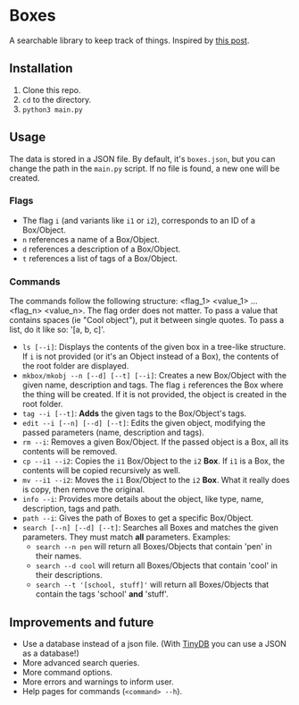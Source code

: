 # Boxes
A searchable library to keep track of things.
Inspired by [this post](https://www.reddit.com/r/Coding_for_Teens/comments/hmqvp2/i_want_to_make_a_searchable_library/?utm_source=share&utm_medium=ios_app&utm_name=iossmf).

## Installation
1. Clone this repo.
2. `cd` to the directory.
4. `python3 main.py`

## Usage
The data is stored in a JSON file. By default, it's `boxes.json`, but you can change the path in the `main.py` script. If no file is found, a new one will be created.

### Flags
* The flag `i` (and variants like `i1` or `i2`), corresponds to an ID of a Box/Object.
* `n` references a name of a Box/Object.
* `d` references a description of a Box/Object.
* `t` references a list of tags of a Box/Object.

### Commands
The commands follow the following structure: <command> <flag_1> <value_1> ... <flag_n> <value_n>. The flag order does not matter.
To pass a value that contains spaces (ie "Cool object"), put it between single quotes. To pass a list, do it like so: '[a, b, c]'.

* `ls [--i]`: Displays the contents of the given box in a tree-like structure. If `i` is not provided (or it's an Object instead of a Box), the contents of the root folder are displayed.
* `mkbox/mkobj --n [--d] [--t] [--i]`: Creates a new Box/Object with the given name, description and tags. The flag `i` references the Box where the thing will be created. If it is not provided, the object is created in the root folder.
* `tag --i [--t]`: **Adds** the given tags to the Box/Object's tags.
* `edit --i [--n] [--d] [--t]`: Edits the given object, modifying the passed parameters (name, description and tags).
* `rm --i`: Removes a given Box/Object. If the passed object is a Box, all its contents will be removed.
* `cp --i1 --i2`: Copies the `i1` Box/Object to the `i2` **Box**. If `i1` is a Box, the contents will be copied recursively as well.
* `mv --i1 --i2`: Moves the `i1` Box/Object to the `i2` **Box**. What it really does is copy, then remove the original.
* `info --i`: Provides more details about the object, like type, name, description, tags and path.
* `path --i`: Gives the path of Boxes to get a specific Box/Object.
* `search [--n] [--d] [--t]`: Searches all Boxes and matches the given parameters. They must match **all** parameters. Examples:
  * `search --n pen` will return all Boxes/Objects that contain 'pen' in their names.
  * `search --d cool` will return all Boxes/Objects that contain 'cool' in their descriptions.
  * `search --t '[school, stuff]'` will return all Boxes/Objects that contain the tags 'school' **and** 'stuff'.


## Improvements and future
* Use a database instead of a json file. (With [TinyDB](https://tinydb.readthedocs.io/) you can use a JSON as a database!)
* More advanced search queries.
* More command options.
* More errors and warnings to inform user.
* Help pages for commands (`<command> --h`).
